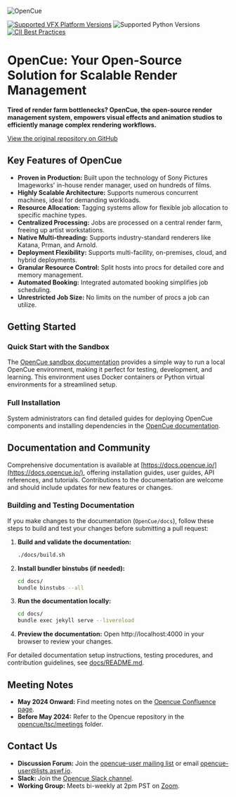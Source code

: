 ![OpenCue](/images/opencue_logo_with_text.png)

[![Supported VFX Platform Versions](https://img.shields.io/badge/vfx%20platform-2021--2024-lightgrey.svg)](http://www.vfxplatform.com/)
![Supported Python Versions](https://img.shields.io/badge/python-3.6+-blue.svg)
[![CII Best Practices](https://bestpractices.coreinfrastructure.org/projects/2837/badge)](https://bestpractices.coreinfrastructure.org/projects/2837)

# OpenCue: Your Open-Source Solution for Scalable Render Management

**Tired of render farm bottlenecks? OpenCue, the open-source render management system, empowers visual effects and animation studios to efficiently manage complex rendering workflows.**

[View the original repository on GitHub](https://github.com/AcademySoftwareFoundation/OpenCue)

## Key Features of OpenCue

*   **Proven in Production:**  Built upon the technology of Sony Pictures Imageworks' in-house render manager, used on hundreds of films.
*   **Highly Scalable Architecture:** Supports numerous concurrent machines, ideal for demanding workloads.
*   **Resource Allocation:** Tagging systems allow for flexible job allocation to specific machine types.
*   **Centralized Processing:** Jobs are processed on a central render farm, freeing up artist workstations.
*   **Native Multi-threading:** Supports industry-standard renderers like Katana, Prman, and Arnold.
*   **Deployment Flexibility:**  Supports multi-facility, on-premises, cloud, and hybrid deployments.
*   **Granular Resource Control:** Split hosts into procs for detailed core and memory management.
*   **Automated Booking:** Integrated automated booking simplifies job scheduling.
*   **Unrestricted Job Size:** No limits on the number of procs a job can utilize.

## Getting Started

### Quick Start with the Sandbox

The [OpenCue sandbox documentation](https://github.com/AcademySoftwareFoundation/OpenCue/blob/master/sandbox/README.md) provides a simple way to run a local OpenCue environment, making it perfect for testing, development, and learning. This environment uses Docker containers or Python virtual environments for a streamlined setup.

### Full Installation

System administrators can find detailed guides for deploying OpenCue components and installing dependencies in the [OpenCue documentation](https://www.opencue.io/docs/getting-started/).

## Documentation and Community

Comprehensive documentation is available at [https://docs.opencue.io/](https://docs.opencue.io/), offering installation guides, user guides, API references, and tutorials. Contributions to the documentation are welcome and should include updates for new features or changes.

### Building and Testing Documentation

If you make changes to the documentation (`OpenCue/docs`), follow these steps to build and test your changes before submitting a pull request:

1.  **Build and validate the documentation:**
    ```bash
    ./docs/build.sh
    ```
2.  **Install bundler binstubs (if needed):**
    ```bash
    cd docs/
    bundle binstubs --all
    ```
3.  **Run the documentation locally:**
    ```bash
    cd docs/
    bundle exec jekyll serve --livereload
    ```
4.  **Preview the documentation:** Open http://localhost:4000 in your browser to review your changes.

For detailed documentation setup instructions, testing procedures, and contribution guidelines, see [docs/README.md](https://github.com/AcademySoftwareFoundation/OpenCue/blob/master/docs/README.md).

## Meeting Notes

*   **May 2024 Onward:** Find meeting notes on the [Opencue Confluence page](http://wiki.aswf.io/display/OPENCUE/OpenCue+Home).
*   **Before May 2024:** Refer to the Opencue repository in the [opencue/tsc/meetings](https://github.com/AcademySoftwareFoundation/OpenCue/tree/master/tsc/meetings) folder.

## Contact Us

*   **Discussion Forum:** Join the [opencue-user mailing list](https://lists.aswf.io/g/opencue-user) or email <opencue-user@lists.aswf.io>.
*   **Slack:** Join the [Opencue Slack channel](https://academysoftwarefdn.slack.com/archives/CMFPXV39Q).
*   **Working Group:** Meets bi-weekly at 2pm PST on [Zoom](https://www.google.com/url?q=https://zoom-lfx.platform.linuxfoundation.org/meeting/95509555934?password%3Da8d65f0e-c5f0-44fb-b362-d3ed0c22b7c1&sa=D&source=calendar&ust=1717863981078692&usg=AOvVaw1zRcYz7VPAwfwOXeBPpoM6).